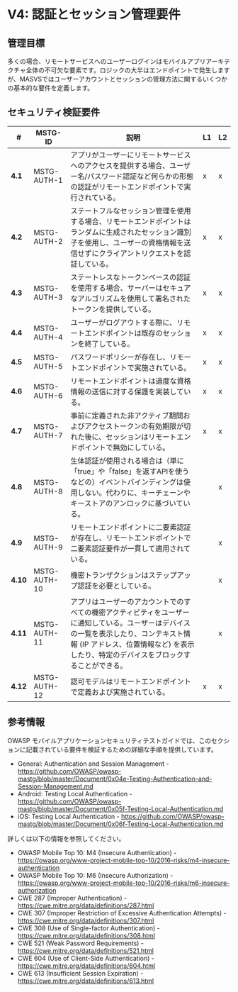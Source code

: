 # V4: 認証とセッション管理要件

## 管理目標

多くの場合、リモートサービスへのユーザーログインはモバイルアプリアーキテクチャ全体の不可欠な要素です。ロジックの大半はエンドポイントで発生しますが、MASVSではユーザーアカウントとセッションの管理方法に関するいくつかの基本的な要件を定義します。

## セキュリティ検証要件

| # | MSTG-ID | 説明 | L1 | L2 |
| -- | ---------- | ---------------------- | - | - |
| **4.1** | MSTG-AUTH-1 | アプリがユーザーにリモートサービスへのアクセスを提供する場合、ユーザー名/パスワード認証など何らかの形態の認証がリモートエンドポイントで実行されている。 | x | x |
| **4.2** | MSTG-AUTH-2 | ステートフルなセッション管理を使用する場合、リモートエンドポイントはランダムに生成されたセッション識別子を使用し、ユーザーの資格情報を送信せずにクライアントリクエストを認証している。 | x | x |
| **4.3** | MSTG-AUTH-3 | ステートレスなトークンベースの認証を使用する場合、サーバーはセキュアなアルゴリズムを使用して署名されたトークンを提供している。 | x | x |
| **4.4** | MSTG-AUTH-4 | ユーザーがログアウトする際に、リモートエンドポイントは既存のセッションを終了している。 | x | x |
| **4.5** | MSTG-AUTH-5 | パスワードポリシーが存在し、リモートエンドポイントで実施されている。 | x | x |
| **4.6** | MSTG-AUTH-6 | リモートエンドポイントは過度な資格情報の送信に対する保護を実装している。 | x | x |
| **4.7** | MSTG-AUTH-7 | 事前に定義された非アクティブ期間およびアクセストークンの有効期限が切れた後に、セッションはリモートエンドポイントで無効にしている。 | x | x |
| **4.8** | MSTG-AUTH-8 | 生体認証が使用される場合は（単に「true」や「false」を返すAPIを使うなどの）イベントバインディングは使用しない。代わりに、キーチェーンやキーストアのアンロックに基づいている。 |  | x |
| **4.9** | MSTG-AUTH-9 | リモートエンドポイントに二要素認証が存在し、リモートエンドポイントで二要素認証要件が一貫して適用されている。 |  | x |
| **4.10** | MSTG-AUTH-10 | 機密トランザクションはステップアップ認証を必要としている。 |  | x |
| **4.11** | MSTG-AUTH-11 | アプリはユーザーのアカウントでのすべての機密アクティビティをユーザーに通知している。ユーザーはデバイスの一覧を表示したり、コンテキスト情報 (IP アドレス、位置情報など) を表示したり、特定のデバイスをブロックすることができる。 |  | x |
| **4.12** | MSTG-AUTH-12 | 認可モデルはリモートエンドポイントで定義および実施されている。 | x | x |

## 参考情報

OWASP モバイルアプリケーションセキュリティテストガイドでは、このセクションに記載されている要件を検証するための詳細な手順を提供しています。

- General: Authentication and Session Management - <https://github.com/OWASP/owasp-mastg/blob/master/Document/0x04e-Testing-Authentication-and-Session-Management.md>
- Android: Testing Local Authentication - <https://github.com/OWASP/owasp-mastg/blob/master/Document/0x05f-Testing-Local-Authentication.md>
- iOS: Testing Local Authentication - <https://github.com/OWASP/owasp-mastg/blob/master/Document/0x06f-Testing-Local-Authentication.md>

詳しくは以下の情報を参照してください。

- OWASP Mobile Top 10: M4 (Insecure Authentication) - <https://owasp.org/www-project-mobile-top-10/2016-risks/m4-insecure-authentication>
- OWASP Mobile Top 10: M6 (Insecure Authorization) - <https://owasp.org/www-project-mobile-top-10/2016-risks/m6-insecure-authorization>
- CWE 287 (Improper Authentication) - <https://cwe.mitre.org/data/definitions/287.html>
- CWE 307 (Improper Restriction of Excessive Authentication Attempts) - <https://cwe.mitre.org/data/definitions/307.html>
- CWE 308 (Use of Single-factor Authentication) - <https://cwe.mitre.org/data/definitions/308.html>
- CWE 521 (Weak Password Requirements) - <https://cwe.mitre.org/data/definitions/521.html>
- CWE 604 (Use of Client-Side Authentication) - <https://cwe.mitre.org/data/definitions/604.html>
- CWE 613 (Insufficient Session Expiration) - <https://cwe.mitre.org/data/definitions/613.html>
